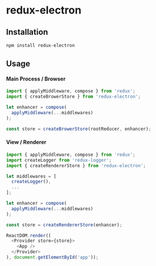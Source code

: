 # redux-electron

## Installation
```bash
npm install redux-electron
```
## Usage
#### Main Process / Browser
```javascript
import { applyMiddleware, compose } from 'redux';
import { createBrowerStore } from 'redux-electron';

let enhancer = compose(
  applyMiddleware(...middlewares)
);

const store = createBrowerStore(rootReducer, enhancer);
```
#### View / Renderer
```javascript
import { applyMiddleware, compose } from 'redux';
import createLogger from 'redux-logger';
import { createRendererStore } from 'redux-electron';

let middlewares = [
  createLogger(),
  ...
];

let enhancer = compose(
  applyMiddleware(...middlewares)
);

const store = createRendererStore(enhancer);

ReactDOM.render((
  <Provider store={store}>
    <App />
  </Provider>
), document.getElementById('app'));
```
